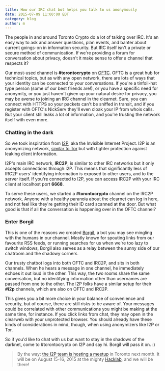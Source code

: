 ```yaml
---
title: How our IRC chat bot helps you talk to us anonymously
date: 2015-07-09 11:00:00 EDT
category: blog
author: m
---
```


The people in and around Toronto Crypto do a lot of talking over IRC.
It's an easy way to ask and answer questions, plan events,
and banter about current goings-on in information security.
But IRC itself isn't a private or secure method of communication.
If we're providing a forum for conversation about privacy,
doesn't it make sense to offer a channel that respects it?

Our most-used channel is __#torontocrypto__ on [OFTC](http://www.oftc.net/).
OFTC is a great hub for technical topics, but as with any open network,
there are lots of ways that your identity can be connected to your conversations.
If you're a tinfoil-hat type person (some of our best friends are!),
or you have a specific need for anonymity,
or you just haven't given up your natural desire for privacy,
you may be averse to joining an IRC channel in the clearnet.
Sure, you can connect with HTTPS so your packets can't be sniffed in transit,
and if you register with OFTC's NickServ they'll even cloak your IP from whois calls.
But your client still leaks a lot of information,
and you're trusting the network itself with even more.

### Chatting in the dark

So we took inspiration from [I2P](https://en.wikipedia.org/wiki/I2P),
aka the Invisible Internet Project.
I2P is an anonymizing network, [similar to Tor](https://geti2p.net/en/comparison/tor)
but with tighter protection against leaking client information.

I2P's main IRC network, __IRC2P__, is similar to other IRC networks
but it only accepts connections through I2P.
This means that significantly less of IRC2P users' identifying information is exposed
to other users, and to the server itself.
If you're connected to I2P, you can access IRC2P with your IRC client at localhost port __6668__.

To serve these users, we started a __#torontocrypto__ channel on the IRC2P network.
Anyone with a healthy paranoia about the clearnet can log in here,
and not feel like they're getting their ID card scanned at the door.
But what good is that if all the conversation is happening over in the OFTC channel?

### Enter Borgil

This is one of the reasons we created [Borgil](https://github.com/torontocrypto/borgil),
a bot you may see mingling with the humans in our channel.
Mostly known for spouting links from our favourite RSS feeds,
or running searches for us when we're too lazy to switch windows,
Borgil also serves as a relay between the sunny side of our chatroom and the shadowy corners.

Our trusty chatbot logs into both OFTC and IRC2P, and sits in both channels.
When he hears a message in one channel, he immediately echoes it out loud in the other.
This way, the two rooms share the same conversation,
but no identifying information other than usernames are passed from one to the other.
The I2P folks have a similar setup for their __#i2p__ channels, which are also on OFTC and IRC2P.

This gives you a bit more choice in your balance of convenience and security,
but of course, there are still risks to be aware of.
Your messages could be correlated with other communications you might be making at the same time,
for instance.
If you click links from chat, they may open in the clearweb with your unprotected browser.
You should already have these kinds of considerations in mind, though,
when using anonymizers like I2P or Tor.

So if you'd like to chat with us but want to stay in the shadows of the darknet,
come to #torontocrypto on I2P and say hi. Borgil will pass it on. :)

> By the way:
[the I2P team is hosting a meetup](https://geti2p.net/en/blog/post/2015/06/02/Toronto-Meetup)
in Toronto next month.
It will be on August 15-16, 2015 at the mighty [Hacklab](https://hacklab.to/),
and we will be there!
